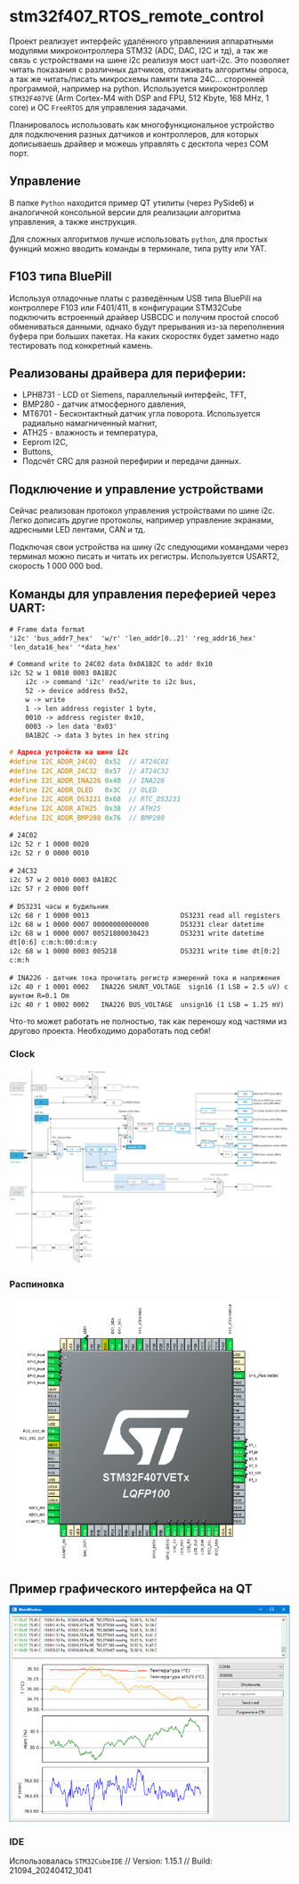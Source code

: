 # stm32f407_RTOS_remote_control
Проект реализует интерфейс удалённого управлениия аппаратными модулями  микроконтроллера STM32 (ADC, DAC, I2C и тд), а так же связь с устройствами на шине i2c реализуя мост uart-i2c.
Это позволяет читать показания с различных датчиков, отлаживать алгоритмы опроса, а так же читать/писать микросхемы памяти типа 24C... сторонней программой, например на python.
Используется микроконтроллер ```STM32F407VE``` (Arm Cortex-M4 with DSP and FPU, 512 Kbyte, 168 MHz, 1 core) и ОС ```FreeRTOS``` для управления задачами.

Планировалось использовать как многофункциональное устройство для подключения разных датчиков и контроллеров, для которых дописываешь драйвер и можешь управлять с десктопа через COM порт.

## Управление
В папке ```Python``` находится пример QT утилиты (через PySide6) и аналогичной консольной версии для реализации алгоритма управления, а также инструкция.

Для сложных алгоритмов лучше использовать ```python```, для простых функций можно вводить команды в терминале, типа pytty или YAT.

## F103 типа BluePill
Используя отладочные платы с разведённым USB типа BluePill на контроллере F103 или F401/411, в конфигурации STM32Cube подключить встроенный драйвер USBCDC и получим простой способ обмениваться данными, однако будут прерывания из-за переполнения буфера при больших пакетах. На каких скоростях будет заметно надо тестировать под конкретный камень.

## Реализованы драйвера для периферии:
- LPH8731 - LCD от Siemens, параллельный интерфейс, TFT,
- BMP280 - датчик атмосферного давления,
- MT6701 - Бесконтактный датчик угла поворота. Используется радиально намагниченный магнит,
- ATH25  - влажность и температура,
- Eeprom I2C,
- Buttons,
- Подсчёт CRC для разной перефирии и передачи данных.

## Подключение и управление устройствами
Сейчас реализован протокол управления устройствами по шине i2c. Легко дописать другие протоколы, например управление экранами, адресными LED лентами, CAN и тд.

Подключая свои устройства на шину i2c следующими командами через терминал можно писать и читать их регистры.
Используется USART2, скорость 1 000 000 bod.

## Команды для управления переферией через UART:
```
# Frame data format
'i2c' 'bus_addr7_hex'  'w/r' 'len_addr[0..2]' 'reg_addr16_hex' 'len_data16_hex' '*data_hex'
```
```
# Command write to 24C02 data 0x0A1B2C to addr 0x10
i2c 52 w 1 0010 0003 0A1B2C 
    i2c -> command 'i2c' read/write to i2c bus,
    52 -> device address 0x52,
    w -> write
    1 -> len address register 1 byte,
    0010 -> address register 0x10,
    0003 -> len data '0x03'
    0A1B2C -> data 3 bytes in hex string
```
```c
# Адреса устройств на шине i2c
#define I2C_ADDR_24C02  0x52  // AT24C02
#define I2C_ADDR_24C32  0x57  // AT24C32
#define I2C_ADDR_INA226 0x40  // INA226
#define I2C_ADDR_OLED   0x3C  // OLED
#define I2C_ADDR_DS3231 0x68  // RTC_DS3231
#define I2C_ADDR_ATH25  0x38  // ATH25
#define I2C_ADDR_BMP280 0x76  // BMP280
```
```
# 24C02
i2c 52 r 1 0000 0020
i2c 52 r 0 0000 0010

# 24C32
i2c 57 w 2 0010 0003 0A1B2C
i2c 57 r 2 0000 00ff

# DS3231 часы и будильник
i2c 68 r 1 0000 0013                       DS3231 read all registers
i2c 68 w 1 0000 0007 00000000000000        DS3231 clear datetime
i2c 68 w 1 0000 0007 00521800030423        DS3231 write datetime dt[0:6] c:m:h:00:d:m:y
i2c 68 w 1 0000 0003 005218                DS3231 write time dt[0:2] c:m:h

# INA226 - датчик тока прочитать регистр измерений тока и напряжения
i2c 40 r 1 0001 0002   INA226 SHUNT_VOLTAGE  sign16 (1 LSB = 2.5 uV) с шунтом R=0.1 Om
i2c 40 r 1 0002 0002   INA226 BUS_VOLTAGE  unsign16 (1 LSB = 1.25 mV)
```

Что-то может работать не полностью, так как переношу код частями из другово проекта. Необходимо доработать под себя!

### Clock
![F407 Clock](F407_clock.png)

### Распиновка
![F407 Pinout](F407_pinout.png)

## Пример графического интерфейса на QT
![Пример интерфейса](chart_screen_QT.png)

### IDE
Использовалась ```STM32CubeIDE```
// Version: 1.15.1
// Build: 21094_20240412_1041
